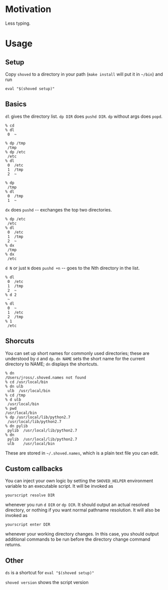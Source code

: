 # Motivation

Less typing.

# Usage

## Setup

Copy `shoved` to a directory in your path (`make install` will put it in `~/bin`) and run

    eval "$(shoved setup)"

## Basics

`dl` gives the directory list.  `dp DIR` does `pushd DIR`.  `dp` without args does `popd`.

    % cd
    % dl
     0  ~

    % dp /tmp
     /tmp
    % dp /etc
     /etc
    % dl
     0  /etc
     1  /tmp
     2  ~

    % dp
     /tmp
    % dl
     0  /tmp
     1  ~

`dx` does `pushd` -- exchanges the top two directories.

    % dp /etc
     /etc
    % dl
     0  /etc
     1  /tmp
     2  ~
    % dx
     /tmp
    % dx
     /etc

`d N` or just `N` does `pushd +n` -- goes to the Nth directory in the list.

    % dl
     0  /etc
     1  /tmp
     2  ~
    % d 2
     ~
    % dl
     0  ~
     1  /etc
     2  /tmp
    % 1
     /etc

## Shorcuts

You can set up short names for commonly used directories; these are understood by `d` and `dp`.
`dn NAME` sets the short name for the current directory to NAME; `dn` displays the shortcuts.

    % dn
    /Users/jross/.shoved.names not found
    % cd /usr/local/bin
    % dn ulb
     ulb  /usr/local/bin
    % cd /tmp
    % d ulb
     /usr/local/bin
    % pwd
    /usr/local/bin
    % dp /usr/local/lib/python2.7
     /usr/local/lib/python2.7
    % dn pylib
     pylib  /usr/local/lib/python2.7
    % dn
     pylib  /usr/local/lib/python2.7
     ulb    /usr/local/bin

These are stored in `~/.shoved.names`, which is a plain text file you can edit.

## Custom callbacks

You can inject your own logic by setting the `SHOVED_HELPER` environment variable to an executable
script.  It will be invoked as

    yourscript resolve DIR

whenever you run `d DIR` or `dp DIR`.  It should output an actual resolved directory, or nothing
if you want normal pathname resolution.  It will also be invoked as

    yourscript enter DIR

whenever your working directory changes.  In this case, you should output additional commands to
be run before the directory change command returns.

## Other

`ds` is a shortcut for `eval "$(shoved setup)"`

`shoved version` shows the script version
